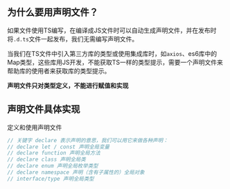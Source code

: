 ## 为什么要用声明文件？

如果文件使用TS编写，在编译成JS文件时可以自动生成声明文件，并在发布时将`.d.ts`文件一起发布，我们无需编写声明文件。

当我们在TS文件中引入第三方库的类型或使用集成库时，如`axios`、es6库中的Map类型，这些库用JS开发，不能获取TS一样的类型提示，需要一个声明文件来帮助库的使用者来获取库的类型提示。


**声明文件只对类型定义，不能进行赋值和实现**


## 声明文件具体实现

定义和使用声明文件

```ts
// 关键字 declare 表示声明的意思，我们可以用它来做各种声明：
// declare let / const 声明全局变量
// declare function 声明全局方法
// declare class 声明全局类
// declare enum 声明全局枚举类型
// declare namespace 声明（含有子属性的）全局对象
// interface/type 声明全局类型
```
